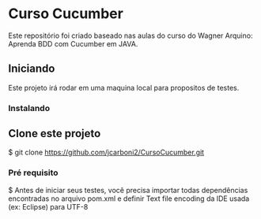 # Curso Cucumber

Este repositório foi criado baseado nas aulas do curso do Wagner Arquino: Aprenda BDD com Cucumber em JAVA.


## Iniciando

Este projeto irá rodar em uma maquina local para propositos de testes.


### Instalando

## Clone este projeto

$ git clone https://github.com/jcarboni2/CursoCucumber.git


### Pré requisito

$ Antes de iniciar seus testes, você precisa importar todas dependências encontradas no arquivo pom.xml e definir Text file encoding da IDE usada (ex: Eclipse) para UTF-8